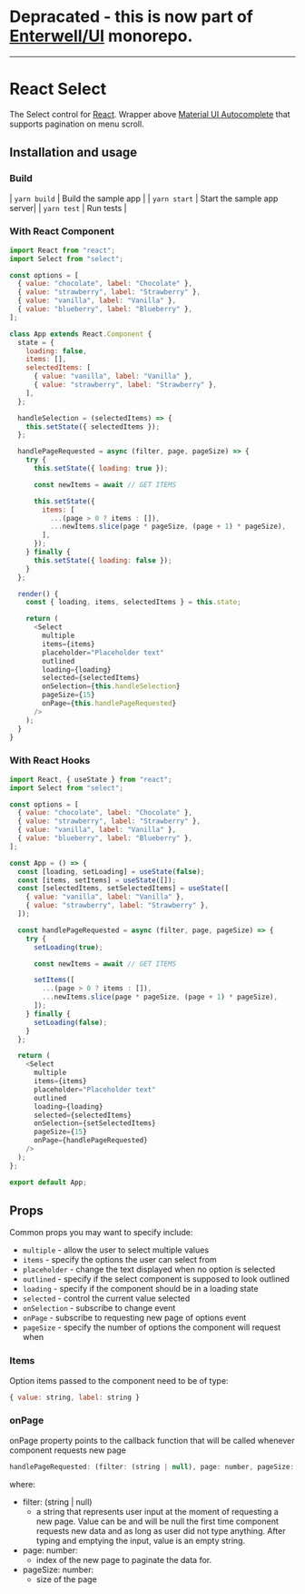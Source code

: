 # Depracated - this is now part of [Enterwell/UI](https://github.com/Enterwell/ui) monorepo.

----

# React Select

The Select control for [React](https://reactjs.com). Wrapper above [Material UI Autocomplete](https://material-ui.com/components/autocomplete/) that supports pagination on menu scroll.

## Installation and usage

### Build

| `yarn build` | Build the sample app |
| `yarn start` | Start the sample app server|
| `yarn test` | Run tests |

### With React Component

```js
import React from "react";
import Select from "select";

const options = [
  { value: "chocolate", label: "Chocolate" },
  { value: "strawberry", label: "Strawberry" },
  { value: "vanilla", label: "Vanilla" },
  { value: "blueberry", label: "Blueberry" },
];

class App extends React.Component {
  state = {
    loading: false,
    items: [],
    selectedItems: [
      { value: "vanilla", label: "Vanilla" },
      { value: "strawberry", label: "Strawberry" },
    ],
  };

  handleSelection = (selectedItems) => {
    this.setState({ selectedItems });
  };

  handlePageRequested = async (filter, page, pageSize) => {
    try {
      this.setState({ loading: true });

      const newItems = await // GET ITEMS

      this.setState({
        items: [
          ...(page > 0 ? items : []),
          ...newItems.slice(page * pageSize, (page + 1) * pageSize),
        ],
      });
    } finally {
      this.setState({ loading: false });
    }
  };

  render() {
    const { loading, items, selectedItems } = this.state;

    return (
      <Select
        multiple
        items={items}
        placeholder="Placeholder text"
        outlined
        loading={loading}
        selected={selectedItems}
        onSelection={this.handleSelection}
        pageSize={15}
        onPage={this.handlePageRequested}
      />
    );
  }
}
```

### With React Hooks

```js
import React, { useState } from "react";
import Select from "select";

const options = [
  { value: "chocolate", label: "Chocolate" },
  { value: "strawberry", label: "Strawberry" },
  { value: "vanilla", label: "Vanilla" },
  { value: "blueberry", label: "Blueberry" },
];

const App = () => {
  const [loading, setLoading] = useState(false);
  const [items, setItems] = useState([]);
  const [selectedItems, setSelectedItems] = useState([
    { value: "vanilla", label: "Vanilla" },
    { value: "strawberry", label: "Strawberry" },
  ]);

  const handlePageRequested = async (filter, page, pageSize) => {
    try {
      setLoading(true);

      const newItems = await // GET ITEMS

      setItems([
        ...(page > 0 ? items : []),
        ...newItems.slice(page * pageSize, (page + 1) * pageSize),
      ]);
    } finally {
      setLoading(false);
    }
  };

  return (
    <Select
      multiple
      items={items}
      placeholder="Placeholder text"
      outlined
      loading={loading}
      selected={selectedItems}
      onSelection={setSelectedItems}
      pageSize={15}
      onPage={handlePageRequested}
    />
  );
};

export default App;
```

## Props

Common props you may want to specify include:

- `multiple` - allow the user to select multiple values
- `items` - specify the options the user can select from
- `placeholder` - change the text displayed when no option is selected
- `outlined` - specify if the select component is supposed to look outlined
- `loading` - specify if the component should be in a loading state
- `selected` - control the current value selected
- `onSelection` - subscribe to change event
- `onPage` - subscribe to requesting new page of options event
- `pageSize` - specify the number of options the component will request when

### Items

Option items passed to the component need to be of type:

```js
{ value: string, label: string }
```

### onPage

onPage property points to the callback function that will be called whenever component requests new page

```js
handlePageRequested: (filter: (string | null), page: number, pageSize: number) => Promise<void>
```

where:

- filter: (string | null)
  - a string that represents user input at the moment of requesting a new page. Value can be and will be null the first time component requests new data and as long as user did not type anything. After typing and emptying the input, value is an empty string.
- page: number:
  - index of the new page to paginate the data for.
- pageSize: number:
  - size of the page
